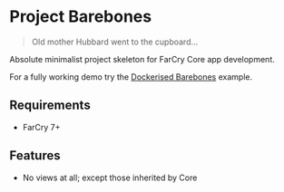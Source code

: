 Project Barebones
===============

> Old mother Hubbard went to the cupboard...

Absolute minimalist project skeleton for FarCry Core app development.

For a fully working demo try the [Dockerised Barebones](https://github.com/modius/barebones-docker) example.

## Requirements

- FarCry 7+

## Features

- No views at all; except those inherited by Core

